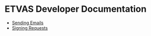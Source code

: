 # ETVAS Developer Documentation

- [Sending Emails](docs/sending-emails.md)
- [Signing Requests](docs/signing.md)
